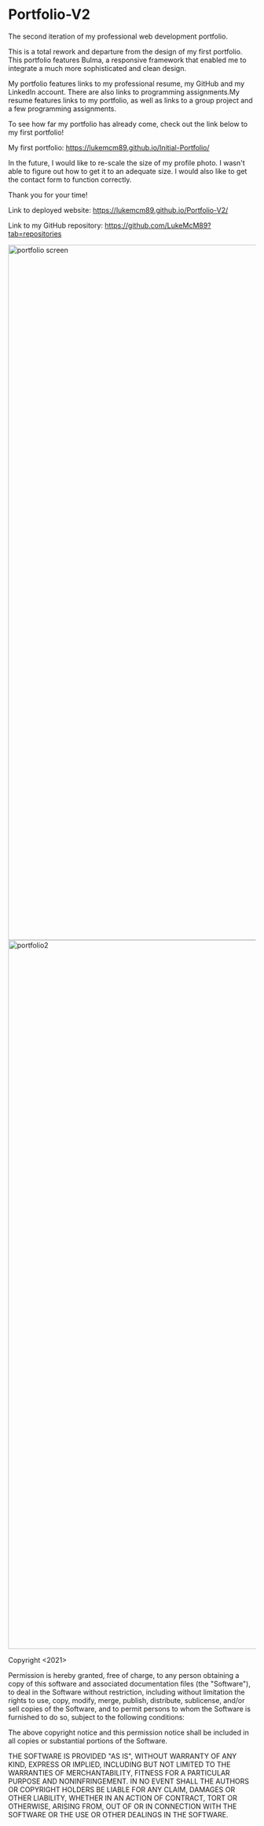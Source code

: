 # Portfolio-V2
The second iteration of my professional web development portfolio.

This is a total rework and departure from the design of my first portfolio. This portfolio features Bulma, a responsive framework that enabled me to integrate a much more sophisticated and clean design. 

My portfolio features links to my professional resume, my GitHub and my LinkedIn account. There are also links to programming assignments.My resume features links to my portfolio, as well as links to a group project and a few programming assignments. 

To see how far my portfolio has already come, check out the link below to my first portfolio!

My first portfolio: https://lukemcm89.github.io/Initial-Portfolio/

In the future, I would like to re-scale the size of my profile photo. I wasn't able to figure out how to  get it to an adequate size. I would also like to get the contact form to function correctly. 


Thank you for your time!

Link to deployed website: https://lukemcm89.github.io/Portfolio-V2/

Link to my GitHub repository: https://github.com/LukeMcM89?tab=repositories

<img width="1412" alt="portfolio screen" src="https://user-images.githubusercontent.com/80003989/126912440-89150903-a7a4-411c-abbe-2f676829474b.png">

<img width="1440" alt="portfolio2" src="https://user-images.githubusercontent.com/80003989/126912491-a851785d-2880-45a6-9842-58bdc367a39e.png">

Copyright <2021> <Luke McMurtrie>

Permission is hereby granted, free of charge, to any person obtaining a copy of this software and associated documentation files (the "Software"), to deal in the Software without restriction, including without limitation the rights to use, copy, modify, merge, publish, distribute, sublicense, and/or sell copies of the Software, and to permit persons to whom the Software is furnished to do so, subject to the following conditions:

The above copyright notice and this permission notice shall be included in all copies or substantial portions of the Software.

THE SOFTWARE IS PROVIDED "AS IS", WITHOUT WARRANTY OF ANY KIND, EXPRESS OR IMPLIED, INCLUDING BUT NOT LIMITED TO THE WARRANTIES OF MERCHANTABILITY, FITNESS FOR A PARTICULAR PURPOSE AND NONINFRINGEMENT. IN NO EVENT SHALL THE AUTHORS OR COPYRIGHT HOLDERS BE LIABLE FOR ANY CLAIM, DAMAGES OR OTHER LIABILITY, WHETHER IN AN ACTION OF CONTRACT, TORT OR OTHERWISE, ARISING FROM, OUT OF OR IN CONNECTION WITH THE SOFTWARE OR THE USE OR OTHER DEALINGS IN THE SOFTWARE.